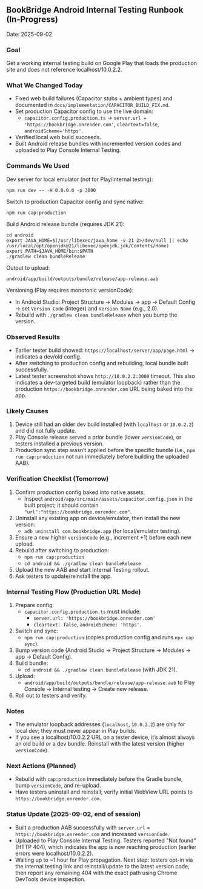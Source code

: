 ## BookBridge Android Internal Testing Runbook (In-Progress)

Date: 2025-09-02

### Goal
Get a working internal testing build on Google Play that loads the production site and does not reference localhost/10.0.2.2.

### What We Changed Today
- Fixed web build failures (Capacitor stubs + ambient types) and documented in `docs/implementation/CAPACITOR_BUILD_FIX.md`.
- Set production Capacitor config to use the live domain:
  - `capacitor.config.production.ts` → `server.url = 'https://bookbridge.onrender.com'`, `cleartext=false`, `androidScheme='https'`.
- Verified local web build succeeds.
- Built Android release bundles with incremented version codes and uploaded to Play Console Internal Testing.

### Commands We Used
Dev server for local emulator (not for Play/internal testing):
```
npm run dev -- -H 0.0.0.0 -p 3000
```

Switch to production Capacitor config and sync native:
```
npm run cap:production
```

Build Android release bundle (requires JDK 21):
```
cd android
export JAVA_HOME=$(/usr/libexec/java_home -v 21 2>/dev/null || echo /usr/local/opt/openjdk@21/libexec/openjdk.jdk/Contents/Home)
export PATH=$JAVA_HOME/bin:$PATH
./gradlew clean bundleRelease
```

Output to upload:
```
android/app/build/outputs/bundle/release/app-release.aab
```

Versioning (Play requires monotonic versionCode):
- In Android Studio: Project Structure → Modules → app → Default Config → set `Version Code` (integer) and `Version Name` (e.g., 2.0).
- Rebuild with `./gradlew clean bundleRelease` when you bump the version.

### Observed Results
- Earlier tester build showed: `https://localhost/server/app/page.html` → indicates a dev/old config.
- After switching to production config and rebuilding, local bundle built successfully.
- Latest tester screenshot shows `http://10.0.2.2:3000` timeout. This also indicates a dev-targeted build (emulator loopback) rather than the production `https://bookbridge.onrender.com` URL being baked into the app.

### Likely Causes
1) Device still had an older dev build installed (with `localhost` or `10.0.2.2`) and did not fully update.
2) Play Console release served a prior bundle (lower `versionCode`), or testers installed a previous version.
3) Production sync step wasn’t applied before the specific bundle (i.e., `npm run cap:production` not run immediately before building the uploaded AAB).

### Verification Checklist (Tomorrow)
1) Confirm production config baked into native assets:
   - Inspect `android/app/src/main/assets/capacitor.config.json` in the built project; it should contain `"url":"https://bookbridge.onrender.com"`.
2) Uninstall any existing app on device/emulator, then install the new version:
   - `adb uninstall com.bookbridge.app` (for local/emulator testing).
3) Ensure a new higher `versionCode` (e.g., increment +1) before each new upload.
4) Rebuild after switching to production:
   - `npm run cap:production`
   - `cd android && ./gradlew clean bundleRelease`
5) Upload the new AAB and start Internal Testing rollout.
6) Ask testers to update/reinstall the app.

### Internal Testing Flow (Production URL Mode)
1) Prepare config:
   - `capacitor.config.production.ts` must include:
     - `server.url: 'https://bookbridge.onrender.com'`
     - `cleartext: false`, `androidScheme: 'https'`.
2) Switch and sync:
   - `npm run cap:production` (copies production config and runs `npx cap sync`).
3) Bump version code (Android Studio → Project Structure → Modules → app → Default Config).
4) Build bundle:
   - `cd android && ./gradlew clean bundleRelease` (with JDK 21).
5) Upload:
   - `android/app/build/outputs/bundle/release/app-release.aab` to Play Console → Internal testing → Create new release.
6) Roll out to testers and verify.

### Notes
- The emulator loopback addresses (`localhost`, `10.0.2.2`) are only for local dev; they must never appear in Play builds.
- If you see a localhost/10.0.2.2 URL on a tester device, it’s almost always an old build or a dev bundle. Reinstall with the latest version (higher `versionCode`).

### Next Actions (Planned)
- Rebuild with `cap:production` immediately before the Gradle bundle, bump `versionCode`, and re-upload.
- Have testers uninstall and reinstall; verify initial WebView URL points to `https://bookbridge.onrender.com`.

### Status Update (2025-09-02, end of session)
- Built a production AAB successfully with `server.url` = `https://bookbridge.onrender.com` and increased `versionCode`.
- Uploaded to Play Console Internal Testing. Testers reported "Not found" (HTTP 404), which indicates the app is now reaching production (earlier errors were localhost/10.0.2.2).
- Waiting up to ~1 hour for Play propagation. Next step: testers opt-in via the internal testing link and reinstall/update to the latest version code, then report any remaining 404 with the exact path using Chrome DevTools device inspection.



